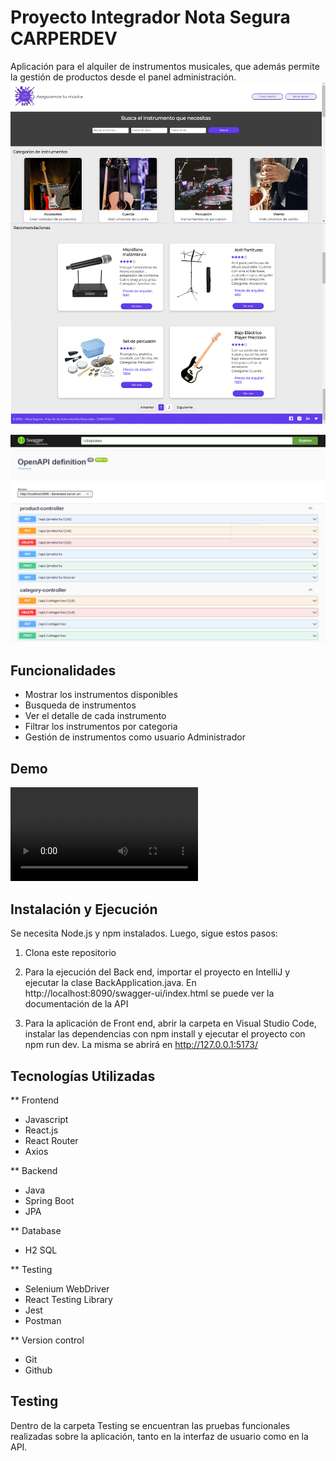 # Proyecto Integrador Nota Segura CARPERDEV

Aplicación para el alquiler de instrumentos musicales, que además permite la gestión de productos desde el panel administración.
![Captura de Home Page](recursos/home.png)

![Captura de la API](recursos/api.png)

## Funcionalidades
- Mostrar los instrumentos disponibles
- Busqueda de instrumentos
- Ver el detalle de cada instrumento
- Filtrar los instrumentos por categoria
- Gestión de instrumentos como usuario Administrador


## Demo
![Demo de la Aplicación](recursos/demo.mp4)

## Instalación y Ejecución

Se necesita Node.js y npm instalados. Luego, sigue estos pasos:

1. Clona este repositorio

2. Para la ejecución del Back end, importar el proyecto en IntelliJ y ejecutar la clase BackApplication.java. En http://localhost:8090/swagger-ui/index.html se puede ver la documentación de la API

3. Para la aplicación de Front end, abrir la carpeta en Visual Studio Code, instalar las dependencias con npm install y ejecutar el proyecto con npm run dev. La misma se abrirá en http://127.0.0.1:5173/

## Tecnologías Utilizadas
** Frontend

- Javascript
- React.js
- React Router
- Axios

** Backend

- Java
- Spring Boot
- JPA

** Database
- H2 SQL

** Testing

- Selenium WebDriver
- React Testing Library
- Jest
- Postman

** Version control

- Git
- Github

## Testing
Dentro de la carpeta Testing se encuentran las pruebas funcionales realizadas sobre la aplicación, tanto en la interfaz de usuario como en la API.



